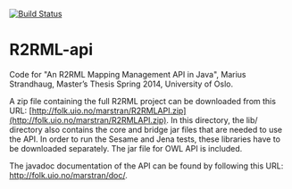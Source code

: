 [![Build Status](https://travis-ci.org/R2RML-api/R2RML-api.svg)](https://travis-ci.org/R2RML-api)



R2RML-api
=========

Code for "An R2RML Mapping Management API in Java", Marius Strandhaug,
Master’s Thesis Spring 2014, University of Oslo.

A zip file containing the full R2RML project can be downloaded from this
URL:
[http://folk.uio.no/marstran/R2RMLAPI.zip](http://folk.uio.no/marstran/R2RMLAPI.zip).
In this directory, the lib/ directory also contains the core and bridge
jar files that are needed to use the API.  In order to run the Sesame
and Jena tests, these libraries have to be downloaded separately.  The
jar file for OWL API is included.

The javadoc documentation of the API can be found by following this URL:
http://folk.uio.no/marstran/doc/.

